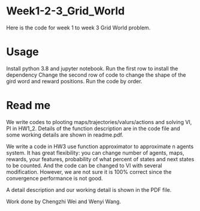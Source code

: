 # Week1-2-3_Grid_World
Here is the code for week 1 to week 3 Grid World problem.

# Usage
Install python 3.8 and jupyter notebook.
Run the first row to install the dependency
Change the second row of code to change the shape of the gird word and reward positions.
Run the code by order.

# Read me
We write codes to plooting maps/trajectories/valurs/actions and solving VI, PI in HW1_2. Details of the function description are in the code file and some working details are shown in readme.pdf.

We write a code in HW3 use function approximator to approximate n agents system. It has great flexibility: you can change number of agents, maps, rewards, your features, probability of what percent of states and next states to be counted. And the code can be changed to VI with several modification. However, we are not sure it is 100\% correct since the convergence performance is not good.

A detail description and our working detail is shown in the PDF file.

Work done by Chengzhi Wei and Wenyi Wang.
